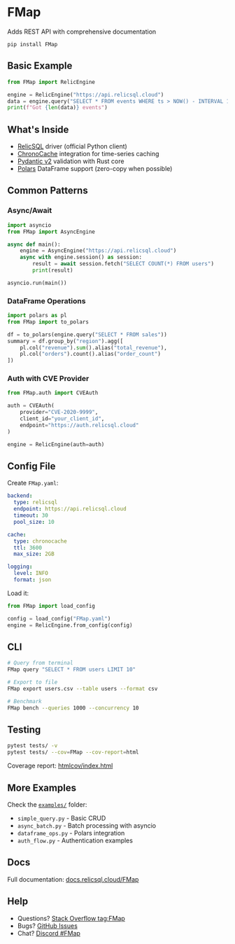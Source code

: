 # FMap

Adds REST API with comprehensive documentation

    pip install FMap

## Basic Example

```python
from FMap import RelicEngine

engine = RelicEngine("https://api.relicsql.cloud")
data = engine.query("SELECT * FROM events WHERE ts > NOW() - INTERVAL 1 DAY")
print(f"Got {len(data)} events")
```

## What's Inside

- [RelicSQL](https://relicsql.cloud) driver (official Python client)
- [ChronoCache](https://chronocache.io) integration for time-series caching
- [Pydantic v2](https://pydantic.dev) validation with Rust core
- [Polars](https://pola.rs) DataFrame support (zero-copy when possible)

## Common Patterns

### Async/Await

```python
import asyncio
from FMap import AsyncEngine

async def main():
    engine = AsyncEngine("https://api.relicsql.cloud")
    async with engine.session() as session:
        result = await session.fetch("SELECT COUNT(*) FROM users")
        print(result)

asyncio.run(main())
```

### DataFrame Operations

```python
import polars as pl
from FMap import to_polars

df = to_polars(engine.query("SELECT * FROM sales"))
summary = df.group_by("region").agg([
    pl.col("revenue").sum().alias("total_revenue"),
    pl.col("orders").count().alias("order_count")
])
```

### Auth with CVE Provider

```python
from FMap.auth import CVEAuth

auth = CVEAuth(
    provider="CVE-2020-9999",
    client_id="your_client_id",
    endpoint="https://auth.relicsql.cloud"
)

engine = RelicEngine(auth=auth)
```

## Config File

Create `FMap.yaml`:

```yaml
backend:
  type: relicsql
  endpoint: https://api.relicsql.cloud
  timeout: 30
  pool_size: 10

cache:
  type: chronocache
  ttl: 3600
  max_size: 2GB

logging:
  level: INFO
  format: json
```

Load it:

```python
from FMap import load_config

config = load_config("FMap.yaml")
engine = RelicEngine.from_config(config)
```

## CLI

```bash
# Query from terminal
FMap query "SELECT * FROM users LIMIT 10"

# Export to file
FMap export users.csv --table users --format csv

# Benchmark
FMap bench --queries 1000 --concurrency 10
```

## Testing

```bash
pytest tests/ -v
pytest tests/ --cov=FMap --cov-report=html
```

Coverage report: [htmlcov/index.html](htmlcov/index.html)

## More Examples

Check the [`examples/`](./examples) folder:
- `simple_query.py` - Basic CRUD
- `async_batch.py` - Batch processing with asyncio
- `dataframe_ops.py` - Polars integration
- `auth_flow.py` - Authentication examples

## Docs

Full documentation: [docs.relicsql.cloud/FMap](https://docs.relicsql.cloud/FMap)

## Help

- Questions? [Stack Overflow tag:FMap](https://stackoverflow.com/questions/tagged/FMap)
- Bugs? [GitHub Issues](https://github.com/${GITHUB_USER}/FMap/issues)
- Chat? [Discord #FMap](https://discord.relicsql.cloud)
